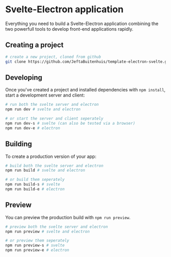 # Svelte-Electron application

Everything you need to build a Svelte-Electron application combining the two powerfull tools to develop front-end applications rapidly.

## Creating a project

```bash
# create a new project, cloned from github
git clone https://github.com/JeftaBuitenhuis/template-electron-svelte.git
```

## Developing

Once you've created a project and installed dependencies with `npm install`, start a development server and client:

```bash
# run both the svelte server and electron
npm run dev # svelte and electron

# or start the server and client seperately
npm run dev-s # svelte (can also be tested via a browser)
npm run dev-e # electron
```

## Building

To create a production version of your app:

```bash
# build both the svelte server and electron
npm run build # svelte and electron

# or build them seperately
npm run build-s # svelte
npm run build-e # electron
```

## Preview

You can preview the production build with `npm run preview`.

```bash
# preview both the svelte server and electron
npm run preview # svelte and electron

# or preview them seperately
npm run preview-s # svelte
npm run preview-e # electron
```
